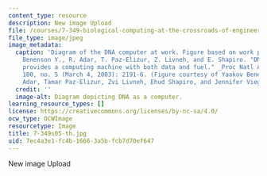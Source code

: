 ```yaml
---
content_type: resource
description: New image Upload
file: /courses/7-349-biological-computing-at-the-crossroads-of-engineering-and-science-spring-2005/7ec4a3e1fc4b16663a5bfcb7d70ef647_7-349s05-th.jpg
file_type: image/jpeg
image_metadata:
  caption: 'Diagram of the DNA computer at work. Figure based on work published in
    Benenson Y., R. Adar, T. Paz-Elizur, Z. Livneh, and E. Shapiro. "DNA molecule
    provides a computing machine with both data and fuel." _Proc Natl Acad Sci U.S.A_.
    100, no. 5 (March 4, 2003): 2191-6. (Figure courtesy of Yaakov Benenson, Rivka
    Adar, Tamar Paz-Elizur, Zvi Livneh, Ehud Shapiro, and Jennifer Viegas.)'
  credit: ''
  image-alt: Diagram depicting DNA as a computer.
learning_resource_types: []
license: https://creativecommons.org/licenses/by-nc-sa/4.0/
ocw_type: OCWImage
resourcetype: Image
title: 7-349s05-th.jpg
uid: 7ec4a3e1-fc4b-1666-3a5b-fcb7d70ef647
---
```

New image Upload